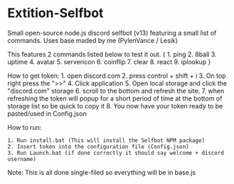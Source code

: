 # Extition-Selfbot
Small open-source node.js discord selfbot (v13) featuring a small list of commands.
Uses base maded by me (PylenVance / Lesik)

This features 2 commands listed below to test it out.
{
    1. ping
    2. 8ball
    3. uptime
    4. avatar
    5. servericon
    6. coinflip
    7. clear
    8. react
    9. iplookup
}

How to get token:
    1. open discord.com
    2. press control + shift + i
    3. On top right press the ">>"
    4. Click application
    5. Open local storage and click the "discord.com" storage
    6. scroll to the bottom and refresh the site.
    7. when refreshing the token will popup for a short period of time at the bottom of storage list so be quick to copy it
    8. You now have your token ready to be pasted/used in Config.json

How to run:

    1. Run install.bat (This will install the Selfbot NPM package)
    2. Insert token into the configuration file (Config.json)
    3. Run Launch.bat (if done correctly it should say welcome + discord username)

Note:
    This is all done single-filed so everything will be in base.js
    
